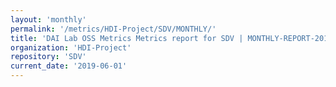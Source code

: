 ```yaml
---
layout: 'monthly'
permalink: '/metrics/HDI-Project/SDV/MONTHLY/'
title: 'DAI Lab OSS Metrics Metrics report for SDV | MONTHLY-REPORT-2019-06-01'
organization: 'HDI-Project'
repository: 'SDV'
current_date: '2019-06-01'
---
```


